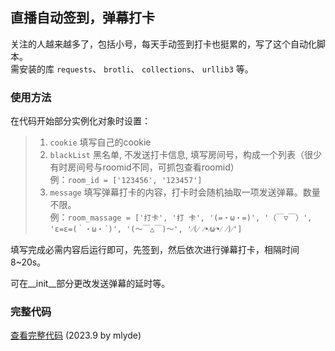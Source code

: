 ## 直播自动签到，弹幕打卡  
关注的人越来越多了，包括小号，每天手动签到打卡也挺累的，写了这个自动化脚本。  
需安装的库 `requests`、 `brotli`、 `collections`、 `urllib3` 等。  

### 使用方法  
在代码开始部分实例化对象时设置：  
>1. `cookie` 填写自己的cookie  
>2. `blackList` 黑名单, 不发送打卡信息, 填写房间号，构成一个列表（很少有时房间号与roomid不同，可抓包查看roomid）  
例：`room_id = ['123456', '123457']`  
>4. `message` 填写弹幕打卡的内容，打卡时会随机抽取一项发送弹幕。数量不限。  
例：`room_massage = ['打卡', '打 卡', '(=・ω・=)', '（￣▽￣）', 'ε=ε=(｀・ω・´)', '(〜￣△￣)〜', '⁄(⁄ ⁄•⁄ω⁄•⁄ ⁄)⁄']`  

填写完成必需内容后运行即可，先签到，然后依次进行弹幕打卡，相隔时间8~20s。  

可在__init__部分更改发送弹幕的延时等。  

### 完整代码  
[查看完整代码](https://github.com/mlyde/bili-automatic/blob/main/live-checkin-and-send-massage/live-checkin-and-send-massage.py) (2023.9 by mlyde)  

